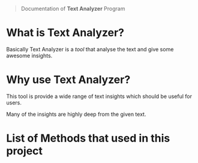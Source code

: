 > Documentation of **Text Analyzer** Program

# What is **Text Analyzer**?
Basically Text Analyzer is a *tool* that analyse the text and give some awesome insights.

# Why use Text Analyzer?
This tool is provide a wide range of text insights which should be useful for users. 

Many of the insights are highly deep from the given text. 

# List of Methods that used in this project

